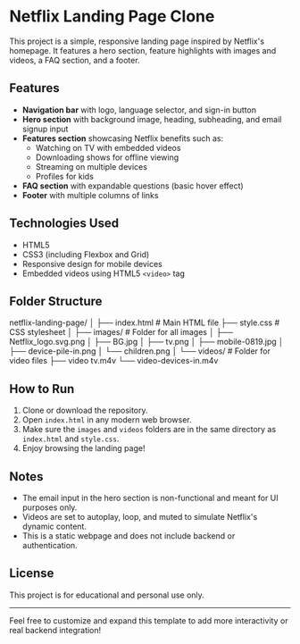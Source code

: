 # Netflix Landing Page Clone

This project is a simple, responsive landing page inspired by Netflix's homepage. It features a hero section, feature highlights with images and videos, a FAQ section, and a footer.

## Features

- **Navigation bar** with logo, language selector, and sign-in button
- **Hero section** with background image, heading, subheading, and email signup input
- **Features section** showcasing Netflix benefits such as:
  - Watching on TV with embedded videos
  - Downloading shows for offline viewing
  - Streaming on multiple devices
  - Profiles for kids
- **FAQ section** with expandable questions (basic hover effect)
- **Footer** with multiple columns of links

## Technologies Used

- HTML5
- CSS3 (including Flexbox and Grid)
- Responsive design for mobile devices
- Embedded videos using HTML5 `<video>` tag

## Folder Structure

netflix-landing-page/
│
├── index.html           # Main HTML file
├── style.css            # CSS stylesheet
│
├── images/              # Folder for all images
│   ├── Netflix_logo.svg.png
│   ├── BG.jpg
│   ├── tv.png
│   ├── mobile-0819.jpg
│   ├── device-pile-in.png
│   └── children.png
│
└── videos/              # Folder for video files
    ├── video tv.m4v
    └── video-devices-in.m4v

## How to Run

1. Clone or download the repository.
2. Open `index.html` in any modern web browser.
3. Make sure the `images` and `videos` folders are in the same directory as `index.html` and `style.css`.
4. Enjoy browsing the landing page!

## Notes

- The email input in the hero section is non-functional and meant for UI purposes only.
- Videos are set to autoplay, loop, and muted to simulate Netflix's dynamic content.
- This is a static webpage and does not include backend or authentication.

## License

This project is for educational and personal use only.

---

Feel free to customize and expand this template to add more interactivity or real backend integration!

